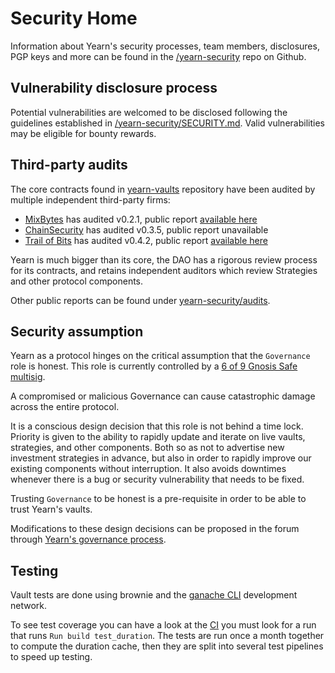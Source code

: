 # Security Home

Information about Yearn's security processes, team members, disclosures, PGP keys and more can be found in the [/yearn-security](https://github.com/yearn/yearn-security) repo on Github.

## Vulnerability disclosure process

Potential vulnerabilities are welcomed to be disclosed following the guidelines established in [/yearn-security/SECURITY.md](https://github.com/yearn/yearn-security/blob/master/SECURITY.md). Valid vulnerabilities may be eligible for bounty rewards.

## Third-party audits

The core contracts found in [yearn-vaults](https://github.com/yearn/yearn-vaults/) repository have been audited by multiple independent third-party firms:
- [MixBytes](https://mixbytes.io/) has audited v0.2.1, public report [available here](https://github.com/yearn/yearn-security/tree/master/audits/202012_MixBytes_yearn-vaults)
- [ChainSecurity](https://chainsecurity.com/) has audited v0.3.5, public report unavailable
- [Trail of Bits](https://www.trailofbits.com/) has audited v0.4.2, public report [available here](https://github.com/yearn/yearn-security/tree/master/audits/20210719_ToB_yearn_vaultsv2)

Yearn is much bigger than its core, the DAO has a rigorous review process for its contracts, and retains independent auditors which review Strategies and other protocol components.

Other public reports can be found under [yearn-security/audits](https://github.com/yearn/yearn-security/tree/master/audits).

## Security assumption

Yearn as a protocol hinges on the critical assumption that the `Governance` role is honest. This role is currently controlled by a [6 of 9 Gnosis Safe multisig](https://gov.yearn.finance/t/yip-62-change-two-multisig-signers/10758).

A compromised or malicious Governance can cause catastrophic damage across the entire protocol.

It is a conscious design decision that this role is not behind a time lock. Priority is given to the ability to rapidly update and iterate on live vaults, strategies, and other components. Both so as not to advertise new investment strategies in advance, but also in order to rapidly improve our existing components without interruption. It also avoids downtimes whenever there is a bug or security vulnerability that needs to be fixed.

Trusting `Governance` to be honest is a pre-requisite in order to be able to trust Yearn's vaults.

Modifications to these design decisions can be proposed in the forum through [Yearn's governance process](https://gov.yearn.finance/t/yip-61-governance-2-0/10460).


## Testing

Vault tests are done using brownie and the [ganache CLI](https://trufflesuite.com/docs/ganache/) development network.

To see test coverage you can have a look at the [CI](https://github.com/yearn/yearn-vaults/actions/workflows/test.yaml) you must look for a run that runs `Run build test_duration`. The tests are run once a month together to compute the duration cache, then they are split into several test pipelines to speed up testing.